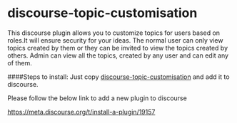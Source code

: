 # discourse-topic-customisation

This discourse plugin allows you to customize topics for users based on roles.It will ensure security for your ideas.
The normal user can only view topics created by them or they can be invited to view the topics created by others. Admin can view all the topics, created by any user and can edit any of them.

####Steps to install:
Just copy [discourse-topic-customisation](https://github.com/MarlabsKochi/discourse-topic-customisation.git) and add it to discourse.

Please follow the below link to add a new plugin to discourse

https://meta.discourse.org/t/install-a-plugin/19157
